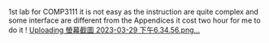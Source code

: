 1st lab for COMP3111
it is not easy as the instruction are quite complex and some interface are different from the Appendices
it cost two hour for me to do it
!
[Uploading 螢幕截圖 2023-03-29 下午6.34.56.png…]()
